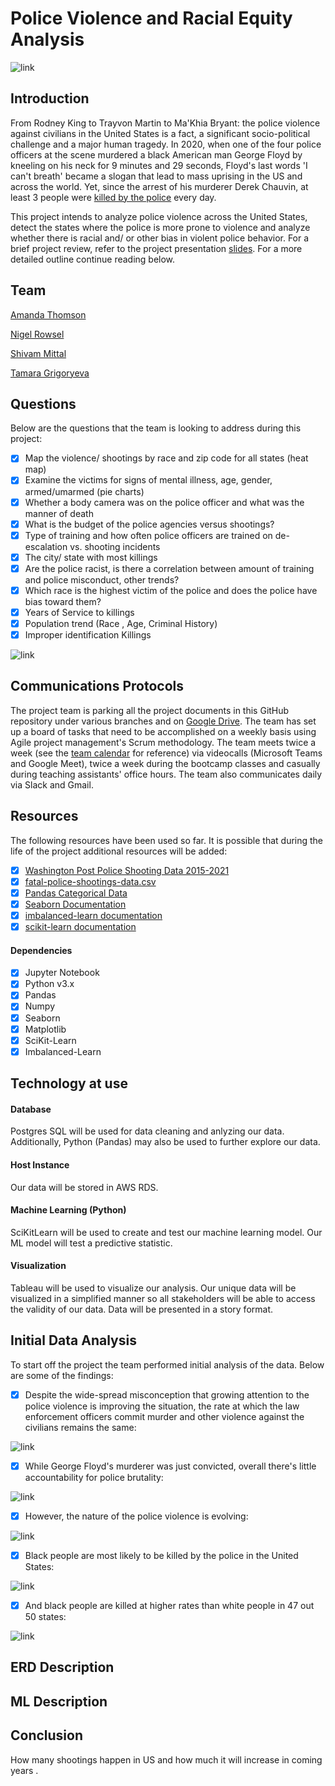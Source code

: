 # Police Violence and Racial Equity Analysis

![link](https://images.squarespace-cdn.com/content/v1/55ad38b1e4b0185f0285195f/1593639080742-I0422XS5N9K41NTO3LUL/ke17ZwdGBToddI8pDm48kPTrHXgsMrSIMwe6YW3w1AZ7gQa3H78H3Y0txjaiv_0fDoOvxcdMmMKkDsyUqMSsMWxHk725yiiHCCLfrh8O1z4YTzHvnKhyp6Da-NYroOW3ZGjoBKy3azqku80C789l0k5fwC0WRNFJBIXiBeNI5fKTrY37saURwPBw8fO2esROAxn-RKSrlQamlL27g22X2A/accountable.jpg?format=2500w)

## Introduction 

From Rodney King to Trayvon Martin to Ma'Khia Bryant: the police violence against civilians in the United States is a fact, a significant socio-political challenge and a major human tragedy. In 2020, when one of the four police officers at the scene murdered a black American man George Floyd by kneeling on his neck for 9 minutes and 29 seconds, Floyd's last words 'I can't breath' became a slogan that lead to mass uprising in the US and across the world. Yet, since the arrest of his murderer Derek Chauvin, at least 3 people were [killed by the police](https://www.nytimes.com/2021/04/17/us/police-shootings-killings.html) every day. 

This project intends to analyze police violence across the United States, detect the states where the police is more prone to violence and analyze whether there is racial and/ or other bias in violent police behavior. For a brief project review, refer to the project presentation [slides](https://github.com/TamaraGR/Police_Violence_Analysis/blob/main/Police%20Violence%20Analysis%20Starter.pdf). For a more detailed outline continue reading below. 

## Team 

[Amanda Thomson](https://www.linkedin.com/in/acfthomson/)

[Nigel Rowsel](https://www.linkedin.com/in/nigelrowser/)

[Shivam Mittal](https://www.linkedin.com/in/shivammittalbi/)

[Tamara Grigoryeva](https://www.linkedin.com/in/tamaragrigoryeva/)


## Questions 

Below are the questions that the team is looking to address during this project: 

- [x] Map the violence/ shootings by race and zip code for all states (heat map)
- [x] Examine the victims for signs of mental illness, age, gender, armed/umarmed (pie charts)
- [x] Whether a body camera was on the police officer and what was the manner of death
- [x] What is the budget of the police agencies versus shootings?
- [x] Type of training and how often police officers are trained on de-escalation vs. shooting incidents
- [x] The city/ state with most killings 
- [x] Are the police racist, is there a correlation between amount of training and police misconduct, other trends? 
- [x] Which race is the highest victim of the police and does the police have bias toward them?
- [x] Years of Service to killings
- [x] Population trend (Race , Age, Criminal History)
- [x] Improper identification Killings 

![link](https://i.guim.co.uk/img/media/fd398259625476ea51106180ab608f1f55d1b7e4/0_306_5344_3207/master/5344.jpg?width=465&quality=45&auto=format&fit=max&dpr=2&s=993b25ee7d5bf9bb4568e8b5a08e55d8)

## Communications Protocols 

The project team is parking all the project documents in this GitHub repository under various branches and on [Google Drive](https://drive.google.com/drive/folders/1XFVpMkhayZw_rGAlpjGC60XuhsebHg0z). The team has set up a board of tasks that need to be accomplished on a weekly basis using Agile project management's Scrum methodology. The team meets twice a week (see the [team calendar](https://github.com/TamaraGR/Police_Violence_Analysis/blob/main/TIMELINE%20(1)%20(2).docx) for reference) via videocalls (Microsoft Teams and Google Meet), twice a week during the bootcamp classes and casually during teaching assistants' office hours. The team also communicates daily via Slack and Gmail. 

## Resources 

The following resources have been used so far. It is possible that during the life of the project additional resources will be added: 

- [x] [Washington Post Police Shooting Data 2015-2021](https://github.com/washingtonpost/data-police-shootings)
- [x] [fatal-police-shootings-data.csv](https://github.com/TamaraGR/Police_Violence_Analysis/tree/amanda/Resources)
- [x] [Pandas Categorical Data](https://pandas.pydata.org/pandas-docs/stable/user_guide/categorical.html)
- [x] [Seaborn Documentation](https://seaborn.pydata.org/introduction.html)
- [x] [imbalanced-learn documentation](https://imbalanced-learn.org/stable/index.html)
- [x] [scikit-learn documentation](https://scikit-learn.org/stable/supervised_learning.html)

#### Dependencies
-[x] Jupyter Notebook
- [x] Python v3.x
- [x] Pandas
- [x] Numpy
- [x] Seaborn
- [x] Matplotlib
- [x] SciKit-Learn
- [x] Imbalanced-Learn

## Technology at use 

#### Database
Postgres SQL will be used for data cleaning and anlyzing our data. Additionally, Python (Pandas) may also be used to further explore our data. 
#### Host Instance 
Our data will be stored in AWS RDS.
#### Machine Learning (Python)
SciKitLearn will be used to create and test our machine learning model. Our ML model will test a predictive statistic.
#### Visualization
Tableau will be used to visualize our analysis. Our unique data will be visualized in a simplified manner so all stakeholders will be able to access the validity of our data. Data will be presented in a story format.

## Initial Data Analysis

To start off the project the team performed initial analysis of the data. Below are some of the findings: 

- [x] Despite the wide-spread misconception that growing attention to the police violence is improving the situation, the rate at which the law enforcement officers commit murder and other violence against the civilians remains the same: 

![link](https://github.com/TamaraGR/Police_Violence_Analysis/blob/main/Prototype%20Images/Police%20Killings%20Over%20Time.png)

- [x] While George Floyd's murderer was just convicted, overall there's little accountability for police brutality:

![link](https://github.com/TamaraGR/Police_Violence_Analysis/blob/main/Prototype%20Images/Visuals3.JPG)

- [x] However, the nature of the police violence is evolving:

![link](https://github.com/TamaraGR/Police_Violence_Analysis/blob/main/Prototype%20Images/Visuals2.JPG)

- [x] Black people are most likely to be killed by the police in the United States:

![link](https://github.com/TamaraGR/Police_Violence_Analysis/blob/main/Prototype%20Images/Visuals.JPG)

- [x] And black people are killed at higher rates than white people in 47 out 50 states: 

![link](https://github.com/TamaraGR/Police_Violence_Analysis/blob/main/Prototype%20Images/Racial%20Disparities.png)





## ERD Description 

## ML Description 

## Conclusion 
How many shootings happen in US and how much it will increase in coming years .
